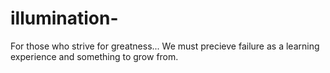 # illumination-
For those who strive for greatness...
We must precieve failure as a learning experience and something to grow from. 
